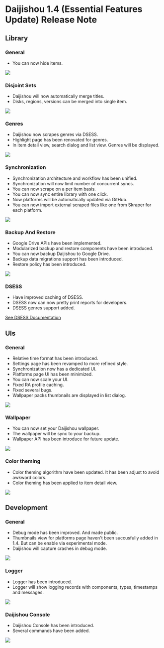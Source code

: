 # Daijishou 1.4 (Essential Features Update) Release Note

## Library
### General
 - You can now hide items.

![](./1_4_release_note/library_general.png)

### Disjoint Sets
 - Daijishou will now automatically merge titles.
 - Disks, regions, versions can be merged into single item.

![](./1_4_release_note/library_disjoint_sets.png)

### Genres
 - Daijishou now scrapes genres via DSESS.
 - Highlight page has been renovated for genres.
 - In item detail view, search dialog and list view. Genres will be displayed.

![](./1_4_release_note/library_genres.png)

### Synchronization
 - Synchronization architecture and workflow has been unified.
 - Synchronization will now limit number of concurrent syncs.
 - You can now scrape on a per item basis.
 - You can now sync entire library with one click.
 - Now platforms will be automatically updated via GitHub.
 - You can now import external scraped files like one from Skraper for each platform. 

![](./1_4_release_note/library_synchronization.png)

### Backup And Restore
 - Google Drive APIs have been implemented.
 - Modularized backup and restore components have been introduced.
 - You can now backup Daijishou to Google Drive.
 - Backup data migrations support has been introduced.
 - Restore policy has been introduced.

![](./1_4_release_note/library_backup_and_restore.png)

### DSESS
 - Have improved caching of DSESS.
 - DSESS now can now pretty print reports for developers.
 - DSESS genres support added.

[See DSESS Documentation](/DSESS.md)
 
## UIs
### General
 - Relative time format has been introduced.
 - Settings page has been revamped to more refined style.
 - Synchronization now has a dedicated UI.
 - Platforms page UI has been minimized.
 - You can now scale your UI.
 - Fixed RA profile caching.
 - Fixed several bugs.
 - Wallpaper packs thumbnails are displayed in list dialog.

![](./1_4_release_note/ui_general_2.png)

### Wallpaper
 - You can now set your Daijishou wallpaper.
 - The wallpaper will be sync to your backup.
 - Wallpaper API has been introduce for future update.

![](./1_4_release_note/ui_wallpaper.png)

### Color theming
 - Color theming algorithm have been updated. It has been adjust to avoid awkward colors.
 - Color theming has been applied to item detail view.

![](./1_4_release_note/ui_color_theming.png)

## Development
### General
 - Debug mode has been improved. And made public.
 - Thumbnails view for platforms page haven't been succusfully added in 1.4. But can be enable via experimental mode.
 - Daijishou will capture crashes in debug mode.

 ![](./1_4_release_note/development_general.png)

### Logger
 - Logger has been introduced.
 - Logger will show logging records with components, types, timestamps and messages.

 ![](./1_4_release_note/development_logger.png)

### Daijishou Console
 - Daijishou Console has been introduced.
 - Several commands have been added.

![](./1_4_release_note/development_daijishou_console.png)